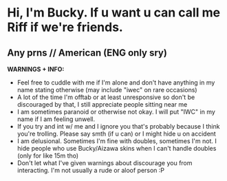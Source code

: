 # Hi, I'm Bucky. If u want u can call me Riff if we're friends.
## Any prns // American (ENG only sry)

**WARNINGS + INFO:**
- Feel free to cuddle with me if I'm alone and don't have anything in my name stating otherwise (may include "iwec" on rare occasions)
- A lot of the time I'm offtab or at least unresponsive so don't be discouraged by that, I still appreciate people sitting near me
- I am sometimes paranoid or otherwise not okay. I will put "IWC" in my name if I am feeling unwell.
- If you try and int w/ me and I ignore you that's probably because I think you're trolling. Please say smth (if u can) or I might hide u on accident
- I am delusional. Sometimes I'm fine with doubles, sometimes I'm not. I hide people who use Bucky/Aizawa skins when I can't handle doubles (only for like 15m tho)
- Don't let what I've given warnings about discourage you from interacting. I'm not usually a rude or aloof person :P
